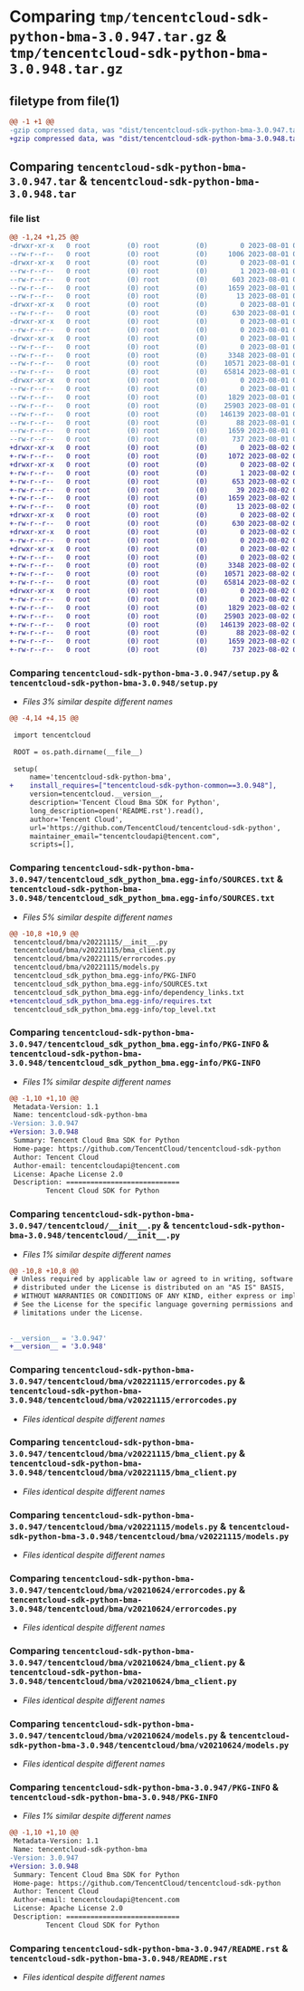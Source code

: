 # Comparing `tmp/tencentcloud-sdk-python-bma-3.0.947.tar.gz` & `tmp/tencentcloud-sdk-python-bma-3.0.948.tar.gz`

## filetype from file(1)

```diff
@@ -1 +1 @@
-gzip compressed data, was "dist/tencentcloud-sdk-python-bma-3.0.947.tar", last modified: Tue Aug  1 00:20:19 2023, max compression
+gzip compressed data, was "dist/tencentcloud-sdk-python-bma-3.0.948.tar", last modified: Wed Aug  2 00:23:50 2023, max compression
```

## Comparing `tencentcloud-sdk-python-bma-3.0.947.tar` & `tencentcloud-sdk-python-bma-3.0.948.tar`

### file list

```diff
@@ -1,24 +1,25 @@
-drwxr-xr-x   0 root         (0) root         (0)        0 2023-08-01 00:20:19.000000 tencentcloud-sdk-python-bma-3.0.947/
--rw-r--r--   0 root         (0) root         (0)     1006 2023-08-01 00:20:19.000000 tencentcloud-sdk-python-bma-3.0.947/setup.py
-drwxr-xr-x   0 root         (0) root         (0)        0 2023-08-01 00:20:19.000000 tencentcloud-sdk-python-bma-3.0.947/tencentcloud_sdk_python_bma.egg-info/
--rw-r--r--   0 root         (0) root         (0)        1 2023-08-01 00:20:19.000000 tencentcloud-sdk-python-bma-3.0.947/tencentcloud_sdk_python_bma.egg-info/dependency_links.txt
--rw-r--r--   0 root         (0) root         (0)      603 2023-08-01 00:20:19.000000 tencentcloud-sdk-python-bma-3.0.947/tencentcloud_sdk_python_bma.egg-info/SOURCES.txt
--rw-r--r--   0 root         (0) root         (0)     1659 2023-08-01 00:20:19.000000 tencentcloud-sdk-python-bma-3.0.947/tencentcloud_sdk_python_bma.egg-info/PKG-INFO
--rw-r--r--   0 root         (0) root         (0)       13 2023-08-01 00:20:19.000000 tencentcloud-sdk-python-bma-3.0.947/tencentcloud_sdk_python_bma.egg-info/top_level.txt
-drwxr-xr-x   0 root         (0) root         (0)        0 2023-08-01 00:20:19.000000 tencentcloud-sdk-python-bma-3.0.947/tencentcloud/
--rw-r--r--   0 root         (0) root         (0)      630 2023-08-01 00:20:19.000000 tencentcloud-sdk-python-bma-3.0.947/tencentcloud/__init__.py
-drwxr-xr-x   0 root         (0) root         (0)        0 2023-08-01 00:20:19.000000 tencentcloud-sdk-python-bma-3.0.947/tencentcloud/bma/
--rw-r--r--   0 root         (0) root         (0)        0 2023-08-01 00:20:19.000000 tencentcloud-sdk-python-bma-3.0.947/tencentcloud/bma/__init__.py
-drwxr-xr-x   0 root         (0) root         (0)        0 2023-08-01 00:20:19.000000 tencentcloud-sdk-python-bma-3.0.947/tencentcloud/bma/v20221115/
--rw-r--r--   0 root         (0) root         (0)        0 2023-08-01 00:20:19.000000 tencentcloud-sdk-python-bma-3.0.947/tencentcloud/bma/v20221115/__init__.py
--rw-r--r--   0 root         (0) root         (0)     3348 2023-08-01 00:20:19.000000 tencentcloud-sdk-python-bma-3.0.947/tencentcloud/bma/v20221115/errorcodes.py
--rw-r--r--   0 root         (0) root         (0)    10571 2023-08-01 00:20:19.000000 tencentcloud-sdk-python-bma-3.0.947/tencentcloud/bma/v20221115/bma_client.py
--rw-r--r--   0 root         (0) root         (0)    65814 2023-08-01 00:20:19.000000 tencentcloud-sdk-python-bma-3.0.947/tencentcloud/bma/v20221115/models.py
-drwxr-xr-x   0 root         (0) root         (0)        0 2023-08-01 00:20:19.000000 tencentcloud-sdk-python-bma-3.0.947/tencentcloud/bma/v20210624/
--rw-r--r--   0 root         (0) root         (0)        0 2023-08-01 00:20:19.000000 tencentcloud-sdk-python-bma-3.0.947/tencentcloud/bma/v20210624/__init__.py
--rw-r--r--   0 root         (0) root         (0)     1829 2023-08-01 00:20:19.000000 tencentcloud-sdk-python-bma-3.0.947/tencentcloud/bma/v20210624/errorcodes.py
--rw-r--r--   0 root         (0) root         (0)    25903 2023-08-01 00:20:19.000000 tencentcloud-sdk-python-bma-3.0.947/tencentcloud/bma/v20210624/bma_client.py
--rw-r--r--   0 root         (0) root         (0)   146139 2023-08-01 00:20:19.000000 tencentcloud-sdk-python-bma-3.0.947/tencentcloud/bma/v20210624/models.py
--rw-r--r--   0 root         (0) root         (0)       88 2023-08-01 00:20:19.000000 tencentcloud-sdk-python-bma-3.0.947/setup.cfg
--rw-r--r--   0 root         (0) root         (0)     1659 2023-08-01 00:20:19.000000 tencentcloud-sdk-python-bma-3.0.947/PKG-INFO
--rw-r--r--   0 root         (0) root         (0)      737 2023-08-01 00:20:19.000000 tencentcloud-sdk-python-bma-3.0.947/README.rst
+drwxr-xr-x   0 root         (0) root         (0)        0 2023-08-02 00:23:50.000000 tencentcloud-sdk-python-bma-3.0.948/
+-rw-r--r--   0 root         (0) root         (0)     1072 2023-08-02 00:23:50.000000 tencentcloud-sdk-python-bma-3.0.948/setup.py
+drwxr-xr-x   0 root         (0) root         (0)        0 2023-08-02 00:23:50.000000 tencentcloud-sdk-python-bma-3.0.948/tencentcloud_sdk_python_bma.egg-info/
+-rw-r--r--   0 root         (0) root         (0)        1 2023-08-02 00:23:50.000000 tencentcloud-sdk-python-bma-3.0.948/tencentcloud_sdk_python_bma.egg-info/dependency_links.txt
+-rw-r--r--   0 root         (0) root         (0)      653 2023-08-02 00:23:50.000000 tencentcloud-sdk-python-bma-3.0.948/tencentcloud_sdk_python_bma.egg-info/SOURCES.txt
+-rw-r--r--   0 root         (0) root         (0)       39 2023-08-02 00:23:50.000000 tencentcloud-sdk-python-bma-3.0.948/tencentcloud_sdk_python_bma.egg-info/requires.txt
+-rw-r--r--   0 root         (0) root         (0)     1659 2023-08-02 00:23:50.000000 tencentcloud-sdk-python-bma-3.0.948/tencentcloud_sdk_python_bma.egg-info/PKG-INFO
+-rw-r--r--   0 root         (0) root         (0)       13 2023-08-02 00:23:50.000000 tencentcloud-sdk-python-bma-3.0.948/tencentcloud_sdk_python_bma.egg-info/top_level.txt
+drwxr-xr-x   0 root         (0) root         (0)        0 2023-08-02 00:23:50.000000 tencentcloud-sdk-python-bma-3.0.948/tencentcloud/
+-rw-r--r--   0 root         (0) root         (0)      630 2023-08-02 00:23:50.000000 tencentcloud-sdk-python-bma-3.0.948/tencentcloud/__init__.py
+drwxr-xr-x   0 root         (0) root         (0)        0 2023-08-02 00:23:50.000000 tencentcloud-sdk-python-bma-3.0.948/tencentcloud/bma/
+-rw-r--r--   0 root         (0) root         (0)        0 2023-08-02 00:23:50.000000 tencentcloud-sdk-python-bma-3.0.948/tencentcloud/bma/__init__.py
+drwxr-xr-x   0 root         (0) root         (0)        0 2023-08-02 00:23:50.000000 tencentcloud-sdk-python-bma-3.0.948/tencentcloud/bma/v20221115/
+-rw-r--r--   0 root         (0) root         (0)        0 2023-08-02 00:23:50.000000 tencentcloud-sdk-python-bma-3.0.948/tencentcloud/bma/v20221115/__init__.py
+-rw-r--r--   0 root         (0) root         (0)     3348 2023-08-02 00:23:50.000000 tencentcloud-sdk-python-bma-3.0.948/tencentcloud/bma/v20221115/errorcodes.py
+-rw-r--r--   0 root         (0) root         (0)    10571 2023-08-02 00:23:50.000000 tencentcloud-sdk-python-bma-3.0.948/tencentcloud/bma/v20221115/bma_client.py
+-rw-r--r--   0 root         (0) root         (0)    65814 2023-08-02 00:23:50.000000 tencentcloud-sdk-python-bma-3.0.948/tencentcloud/bma/v20221115/models.py
+drwxr-xr-x   0 root         (0) root         (0)        0 2023-08-02 00:23:50.000000 tencentcloud-sdk-python-bma-3.0.948/tencentcloud/bma/v20210624/
+-rw-r--r--   0 root         (0) root         (0)        0 2023-08-02 00:23:50.000000 tencentcloud-sdk-python-bma-3.0.948/tencentcloud/bma/v20210624/__init__.py
+-rw-r--r--   0 root         (0) root         (0)     1829 2023-08-02 00:23:50.000000 tencentcloud-sdk-python-bma-3.0.948/tencentcloud/bma/v20210624/errorcodes.py
+-rw-r--r--   0 root         (0) root         (0)    25903 2023-08-02 00:23:50.000000 tencentcloud-sdk-python-bma-3.0.948/tencentcloud/bma/v20210624/bma_client.py
+-rw-r--r--   0 root         (0) root         (0)   146139 2023-08-02 00:23:50.000000 tencentcloud-sdk-python-bma-3.0.948/tencentcloud/bma/v20210624/models.py
+-rw-r--r--   0 root         (0) root         (0)       88 2023-08-02 00:23:50.000000 tencentcloud-sdk-python-bma-3.0.948/setup.cfg
+-rw-r--r--   0 root         (0) root         (0)     1659 2023-08-02 00:23:50.000000 tencentcloud-sdk-python-bma-3.0.948/PKG-INFO
+-rw-r--r--   0 root         (0) root         (0)      737 2023-08-02 00:23:50.000000 tencentcloud-sdk-python-bma-3.0.948/README.rst
```

### Comparing `tencentcloud-sdk-python-bma-3.0.947/setup.py` & `tencentcloud-sdk-python-bma-3.0.948/setup.py`

 * *Files 3% similar despite different names*

```diff
@@ -4,14 +4,15 @@
 
 import tencentcloud
 
 ROOT = os.path.dirname(__file__)
 
 setup(
     name='tencentcloud-sdk-python-bma',
+    install_requires=["tencentcloud-sdk-python-common==3.0.948"],
     version=tencentcloud.__version__,
     description='Tencent Cloud Bma SDK for Python',
     long_description=open('README.rst').read(),
     author='Tencent Cloud',
     url='https://github.com/TencentCloud/tencentcloud-sdk-python',
     maintainer_email="tencentcloudapi@tencent.com",
     scripts=[],
```

### Comparing `tencentcloud-sdk-python-bma-3.0.947/tencentcloud_sdk_python_bma.egg-info/SOURCES.txt` & `tencentcloud-sdk-python-bma-3.0.948/tencentcloud_sdk_python_bma.egg-info/SOURCES.txt`

 * *Files 5% similar despite different names*

```diff
@@ -10,8 +10,9 @@
 tencentcloud/bma/v20221115/__init__.py
 tencentcloud/bma/v20221115/bma_client.py
 tencentcloud/bma/v20221115/errorcodes.py
 tencentcloud/bma/v20221115/models.py
 tencentcloud_sdk_python_bma.egg-info/PKG-INFO
 tencentcloud_sdk_python_bma.egg-info/SOURCES.txt
 tencentcloud_sdk_python_bma.egg-info/dependency_links.txt
+tencentcloud_sdk_python_bma.egg-info/requires.txt
 tencentcloud_sdk_python_bma.egg-info/top_level.txt
```

### Comparing `tencentcloud-sdk-python-bma-3.0.947/tencentcloud_sdk_python_bma.egg-info/PKG-INFO` & `tencentcloud-sdk-python-bma-3.0.948/tencentcloud_sdk_python_bma.egg-info/PKG-INFO`

 * *Files 1% similar despite different names*

```diff
@@ -1,10 +1,10 @@
 Metadata-Version: 1.1
 Name: tencentcloud-sdk-python-bma
-Version: 3.0.947
+Version: 3.0.948
 Summary: Tencent Cloud Bma SDK for Python
 Home-page: https://github.com/TencentCloud/tencentcloud-sdk-python
 Author: Tencent Cloud
 Author-email: tencentcloudapi@tencent.com
 License: Apache License 2.0
 Description: ============================
         Tencent Cloud SDK for Python
```

### Comparing `tencentcloud-sdk-python-bma-3.0.947/tencentcloud/__init__.py` & `tencentcloud-sdk-python-bma-3.0.948/tencentcloud/__init__.py`

 * *Files 1% similar despite different names*

```diff
@@ -10,8 +10,8 @@
 # Unless required by applicable law or agreed to in writing, software
 # distributed under the License is distributed on an "AS IS" BASIS,
 # WITHOUT WARRANTIES OR CONDITIONS OF ANY KIND, either express or implied.
 # See the License for the specific language governing permissions and
 # limitations under the License.
 
 
-__version__ = '3.0.947'
+__version__ = '3.0.948'
```

### Comparing `tencentcloud-sdk-python-bma-3.0.947/tencentcloud/bma/v20221115/errorcodes.py` & `tencentcloud-sdk-python-bma-3.0.948/tencentcloud/bma/v20221115/errorcodes.py`

 * *Files identical despite different names*

### Comparing `tencentcloud-sdk-python-bma-3.0.947/tencentcloud/bma/v20221115/bma_client.py` & `tencentcloud-sdk-python-bma-3.0.948/tencentcloud/bma/v20221115/bma_client.py`

 * *Files identical despite different names*

### Comparing `tencentcloud-sdk-python-bma-3.0.947/tencentcloud/bma/v20221115/models.py` & `tencentcloud-sdk-python-bma-3.0.948/tencentcloud/bma/v20221115/models.py`

 * *Files identical despite different names*

### Comparing `tencentcloud-sdk-python-bma-3.0.947/tencentcloud/bma/v20210624/errorcodes.py` & `tencentcloud-sdk-python-bma-3.0.948/tencentcloud/bma/v20210624/errorcodes.py`

 * *Files identical despite different names*

### Comparing `tencentcloud-sdk-python-bma-3.0.947/tencentcloud/bma/v20210624/bma_client.py` & `tencentcloud-sdk-python-bma-3.0.948/tencentcloud/bma/v20210624/bma_client.py`

 * *Files identical despite different names*

### Comparing `tencentcloud-sdk-python-bma-3.0.947/tencentcloud/bma/v20210624/models.py` & `tencentcloud-sdk-python-bma-3.0.948/tencentcloud/bma/v20210624/models.py`

 * *Files identical despite different names*

### Comparing `tencentcloud-sdk-python-bma-3.0.947/PKG-INFO` & `tencentcloud-sdk-python-bma-3.0.948/PKG-INFO`

 * *Files 1% similar despite different names*

```diff
@@ -1,10 +1,10 @@
 Metadata-Version: 1.1
 Name: tencentcloud-sdk-python-bma
-Version: 3.0.947
+Version: 3.0.948
 Summary: Tencent Cloud Bma SDK for Python
 Home-page: https://github.com/TencentCloud/tencentcloud-sdk-python
 Author: Tencent Cloud
 Author-email: tencentcloudapi@tencent.com
 License: Apache License 2.0
 Description: ============================
         Tencent Cloud SDK for Python
```

### Comparing `tencentcloud-sdk-python-bma-3.0.947/README.rst` & `tencentcloud-sdk-python-bma-3.0.948/README.rst`

 * *Files identical despite different names*

